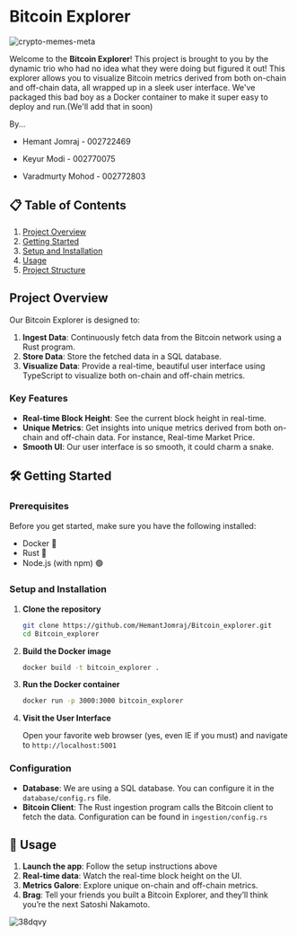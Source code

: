 # Bitcoin Explorer 
![crypto-memes-meta](https://github.com/HemantJomraj/Bitcoin_explorer/assets/69577585/78bfb896-d991-4354-987e-b3ac86ab9c3e)


Welcome to the **Bitcoin Explorer**! This project is brought to you by the dynamic trio who had no idea what they were doing but figured it out! This explorer allows you to visualize Bitcoin metrics derived from both on-chain and off-chain data, all wrapped up in a sleek user interface. We've packaged this bad boy as a Docker container to make it super easy to deploy and run.(We'll add that in soon)

By...

- Hemant Jomraj - 002722469

- Keyur Modi - 002770075

- Varadmurty Mohod - 002772803

## 📋 Table of Contents

1. [Project Overview](#project-overview)
2. [Getting Started](#getting-started)
3. [Setup and Installation](#setup-and-installation)
4. [Usage](#usage)
5. [Project Structure](#project-structure)


## Project Overview

Our Bitcoin Explorer is designed to:

1. **Ingest Data**: Continuously fetch data from the Bitcoin network using a Rust program.
2. **Store Data**: Store the fetched data in a SQL database.
3. **Visualize Data**: Provide a real-time, beautiful user interface using TypeScript to visualize both on-chain and off-chain metrics.

### Key Features

- **Real-time Block Height**: See the current block height in real-time.
- **Unique Metrics**: Get insights into unique metrics derived from both on-chain and off-chain data. For instance, Real-time Market Price.
- **Smooth UI**: Our user interface is so smooth, it could charm a snake.

## 🛠 Getting Started

### Prerequisites

Before you get started, make sure you have the following installed:

- Docker 🐳
- Rust 🦀
- Node.js (with npm) 🟢

### Setup and Installation

1. **Clone the repository**

    ```bash
    git clone https://github.com/HemantJomraj/Bitcoin_explorer.git
    cd Bitcoin_explorer
    ```

2. **Build the Docker image**

    ```bash
    docker build -t bitcoin_explorer .
    ```

3. **Run the Docker container**

    ```bash
    docker run -p 3000:3000 bitcoin_explorer
    ```

4. **Visit the User Interface**

    Open your favorite web browser (yes, even IE if you must) and navigate to `http://localhost:5001`

### Configuration

- **Database**: We are using a SQL database. You can configure it in the `database/config.rs` file.
- **Bitcoin Client**: The Rust ingestion program calls the Bitcoin client to fetch the data. Configuration can be found in `ingestion/config.rs`

## 🚀 Usage

1. **Launch the app**: Follow the setup instructions above
2. **Real-time data**: Watch the real-time block height on the UI.
3. **Metrics Galore**: Explore unique on-chain and off-chain metrics.
4. **Brag**: Tell your friends you built a Bitcoin Explorer, and they’ll think you’re the next Satoshi Nakamoto.

![38dqvy](https://github.com/HemantJomraj/Bitcoin_explorer/assets/69577585/f72339b9-763f-423d-94b4-c804e1f54d93)
